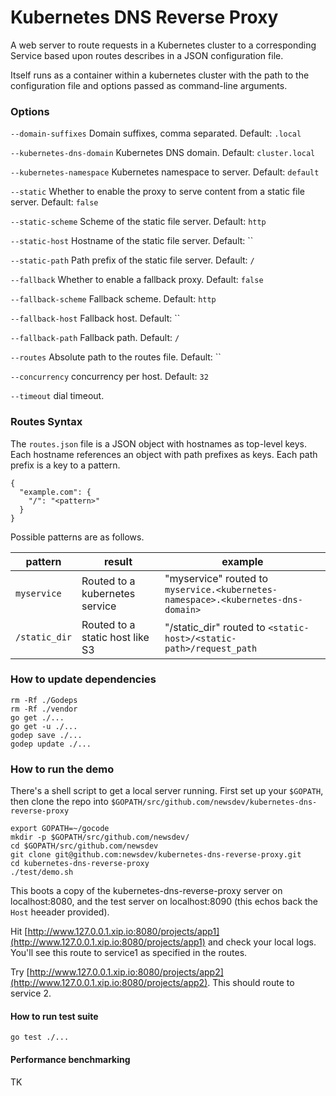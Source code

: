 # Kubernetes DNS Reverse Proxy

A web server to route requests in a Kubernetes cluster to a corresponding Service based upon routes describes in a JSON configuration file.

Itself runs as a container within a kubernetes cluster with the path to the configuration file and options passed as command-line arguments.

### Options

`--domain-suffixes` Domain suffixes, comma separated. Default: `.local`

`--kubernetes-dns-domain` Kubernetes DNS domain. Default: `cluster.local`

`--kubernetes-namespace` Kubernetes namespace to server. Default: `default`

`--static` Whether to enable the proxy to serve content from a static file server. Default: `false`

`--static-scheme` Scheme of the static file server. Default: `http`

`--static-host` Hostname of the static file server. Default: ``

`--static-path` Path prefix of the static file server. Default: `/`

`--fallback` Whether to enable a fallback proxy. Default: `false`

`--fallback-scheme` Fallback scheme. Default: `http`

`--fallback-host` Fallback host. Default: ``

`--fallback-path` Fallback path. Default: `/`

`--routes` Absolute path to the routes file. Default: ``

`--concurrency` concurrency per host. Default: `32`

`--timeout` dial timeout.

### Routes Syntax

The `routes.json` file is a JSON object with hostnames as top-level keys. Each hostname references an object with path prefixes as keys. Each path prefix is a key to a pattern.

```
{
  "example.com": {
  	"/": "<pattern>"
  }
}
```

Possible patterns are as follows.

| pattern  | result   | example |
| -------- | -------- | ------- |
| `myservice` | Routed to a kubernetes service | "myservice" routed to `myservice.<kubernetes-namespace>.<kubernetes-dns-domain>` |
| `/static_dir`  | Routed to a static host like S3 | "/static_dir" routed to `<static-host>/<static-path>/request_path` |

### How to update dependencies

```
rm -Rf ./Godeps
rm -Rf ./vendor
go get ./...
go get -u ./...
godep save ./...
godep update ./...
```

### How to run the demo

There's a shell script to get a local server running. First set up your `$GOPATH`, then clone the repo into `$GOPATH/src/github.com/newsdev/kubernetes-dns-reverse-proxy`

```
export GOPATH=~/gocode
mkdir -p $GOPATH/src/github.com/newsdev/
cd $GOPATH/src/github.com/newsdev
git clone git@github.com:newsdev/kubernetes-dns-reverse-proxy.git
cd kubernetes-dns-reverse-proxy
./test/demo.sh
```

This boots a copy of the kubernetes-dns-reverse-proxy server on localhost:8080, and the test server on localhost:8090 (this echos back the `Host` heeader provided).

Hit [http://www.127.0.0.1.xip.io:8080/projects/app1](http://www.127.0.0.1.xip.io:8080/projects/app1) and check your local logs.  You'll see this route to service1 as specified in the routes.  

Try [http://www.127.0.0.1.xip.io:8080/projects/app2](http://www.127.0.0.1.xip.io:8080/projects/app2).  This should route to service 2.


#### How to run test suite

```
go test ./...
```

#### Performance benchmarking

TK
